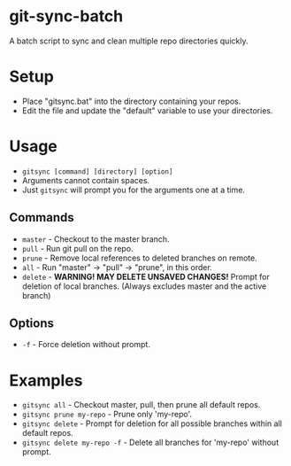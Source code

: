 # git-sync-batch
A batch script to sync and clean multiple repo directories quickly.

# Setup
- Place "gitsync.bat" into the directory containing your repos.
- Edit the file and update the "default" variable to use your directories.

# Usage
- `gitsync [command] [directory] [option]`
- Arguments cannot contain spaces.
- Just `gitsync` will prompt you for the arguments one at a time.

## Commands
- `master` - Checkout to the master branch.
- `pull`   - Run git pull on the repo.
- `prune`  - Remove local references to deleted branches on remote.
- `all`    - Run "master" -> "pull" -> "prune", in this order.
- `delete` - **WARNING! MAY DELETE UNSAVED CHANGES!** Prompt for deletion of local branches. (Always excludes master and the active branch)

## Options
- `-f`     - Force deletion without prompt.

# Examples
- `gitsync all` - Checkout master, pull, then prune all default repos.
- `gitsync prune my-repo` - Prune only 'my-repo'.
- `gitsync delete` - Prompt for deletion for all possible branches within all default repos.
- `gitsync delete my-repo -f` - Delete all branches for 'my-repo' without prompt.

